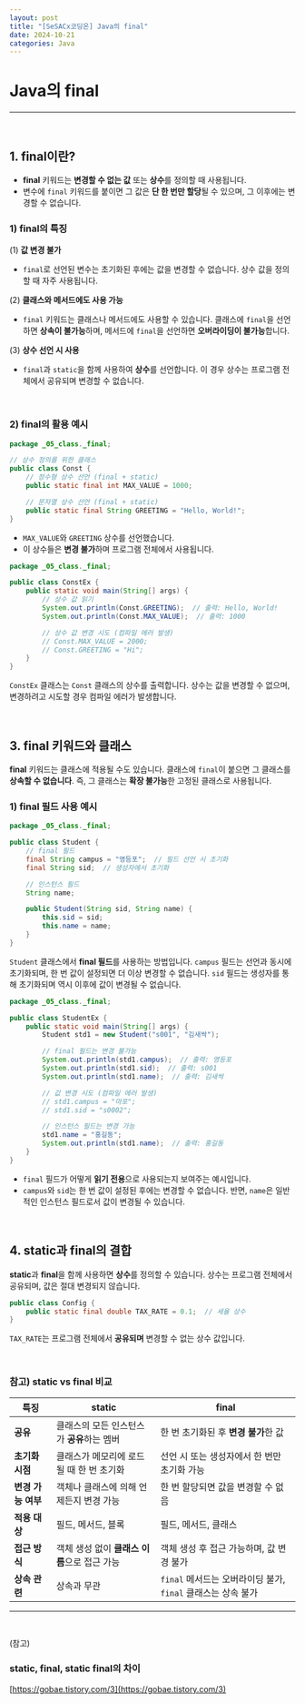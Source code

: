 ```yaml
---
layout: post  
title: "[SeSACx코딩온] Java의 final"  
date: 2024-10-21  
categories: Java  
---
```


# Java의 final

<hr>  
<br>

## 1. final이란?

- **final** 키워드는 **변경할 수 없는 값** 또는 **상수**를 정의할 때 사용됩니다.
- 변수에 `final` 키워드를 붙이면 그 값은 **단 한 번만 할당**될 수 있으며, 그 이후에는 변경할 수 없습니다.

### 1) final의 특징

(1) **값 변경 불가**  
   - `final`로 선언된 변수는 초기화된 후에는 값을 변경할 수 없습니다. 상수 값을 정의할 때 자주 사용됩니다.

(2) **클래스와 메서드에도 사용 가능**  
   - `final` 키워드는 클래스나 메서드에도 사용할 수 있습니다. 클래스에 `final`을 선언하면 **상속이 불가능**하며, 메서드에 `final`을 선언하면 **오버라이딩이 불가능**합니다.

(3) **상수 선언 시 사용**  
   - `final`과 `static`을 함께 사용하여 **상수**를 선언합니다. 이 경우 상수는 프로그램 전체에서 공유되며 변경할 수 없습니다.

<br>

### 2) final의 활용 예시

```java
package _05_class._final;

// 상수 정의를 위한 클래스
public class Const {
    // 정수형 상수 선언 (final + static)
    public static final int MAX_VALUE = 1000;

    // 문자열 상수 선언 (final + static)
    public static final String GREETING = "Hello, World!";
}
```

 - `MAX_VALUE`와 `GREETING` 상수를 선언했습니다.
 - 이 상수들은 **변경 불가**하며 프로그램 전체에서 사용됩니다.

```java
package _05_class._final;

public class ConstEx {
    public static void main(String[] args) {
        // 상수 값 읽기
        System.out.println(Const.GREETING);  // 출력: Hello, World!
        System.out.println(Const.MAX_VALUE);  // 출력: 1000

        // 상수 값 변경 시도 (컴파일 에러 발생)
        // Const.MAX_VALUE = 2000;
        // Const.GREETING = "Hi";
    }
}
```

`ConstEx` 클래스는 `Const` 클래스의 상수를 출력합니다. 상수는 값을 변경할 수 없으며, 변경하려고 시도할 경우 컴파일 에러가 발생합니다.

<br>

## 3. final 키워드와 클래스

**final** 키워드는 클래스에 적용될 수도 있습니다. 클래스에 `final`이 붙으면 그 클래스를 **상속할 수 없습니다**. 즉, 그 클래스는 **확장 불가능**한 고정된 클래스로 사용됩니다.

### 1) final 필드 사용 예시

```java
package _05_class._final;

public class Student {
    // final 필드
    final String campus = "영등포";  // 필드 선언 시 초기화
    final String sid;  // 생성자에서 초기화

    // 인스턴스 필드
    String name;

    public Student(String sid, String name) {
        this.sid = sid;
        this.name = name;
    }
}
```

 `Student` 클래스에서 **final 필드**를 사용하는 방법입니다. `campus` 필드는 선언과 동시에 초기화되며, 한 번 값이 설정되면 더 이상 변경할 수 없습니다. `sid` 필드는 생성자를 통해 초기화되며 역시 이후에 값이 변경될 수 없습니다.

```java
package _05_class._final;

public class StudentEx {
    public static void main(String[] args) {
        Student std1 = new Student("s001", "김새싹");

        // final 필드는 변경 불가능
        System.out.println(std1.campus);  // 출력: 영등포
        System.out.println(std1.sid);  // 출력: s001
        System.out.println(std1.name);  // 출력: 김새싹

        // 값 변경 시도 (컴파일 에러 발생)
        // std1.campus = "마포";
        // std1.sid = "s0002";

        // 인스턴스 필드는 변경 가능
        std1.name = "홍길동";
        System.out.println(std1.name);  // 출력: 홍길동
    }
}
```

- `final` 필드가 어떻게 **읽기 전용**으로 사용되는지 보여주는 예시입니다.
- `campus`와 `sid`는 한 번 값이 설정된 후에는 변경할 수 없습니다. 반면, `name`은 일반적인 인스턴스 필드로서 값이 변경될 수 있습니다.

<br>

## 4. static과 final의 결합

**static**과 **final**을 함께 사용하면 **상수**를 정의할 수 있습니다. 상수는 프로그램 전체에서 공유되며, 값은 절대 변경되지 않습니다.

```java
public class Config {
    public static final double TAX_RATE = 0.1;  // 세율 상수
}
```

`TAX_RATE`는 프로그램 전체에서 **공유되며** 변경할 수 없는 상수 값입니다.

<br>

### 참고) **static vs final** 비교

| **특징**           | **static**                                                    | **final**                                                      |
|--------------------|--------------------------------------------------------------|----------------------------------------------------------------|
| **공유**           | 클래스의 모든 인스턴스가 **공유**하는 멤버                     | 한 번 초기화된 후 **변경 불가**한 값                            |
| **초기화 시점**    | 클래스가 메모리에 로드될 때 한 번 초기화                        | 선언 시 또는 생성자에서 한 번만 초기화 가능                     |
| **변경 가능 여부** | 객체나 클래스에 의해 언제든지 변경 가능                        | 한 번 할당되면 값을 변경할 수 없음                              |
| **적용 대상**      | 필드, 메서드, 블록                                            | 필드, 메서드, 클래스                                             |
| **접근 방식**      | 객체 생성 없이 **클래스 이름**으로 접근 가능                    | 객체 생성 후 접근 가능하며, 값 변경 불가                          |
| **상속 관련**      | 상속과 무관                                                  | `final` 메서드는 오버라이딩 불가, `final` 클래스는 상속 불가     |

---

<br>

(참고)
### static, final, static final의 차이
[https://gobae.tistory.com/3](https://gobae.tistory.com/3)